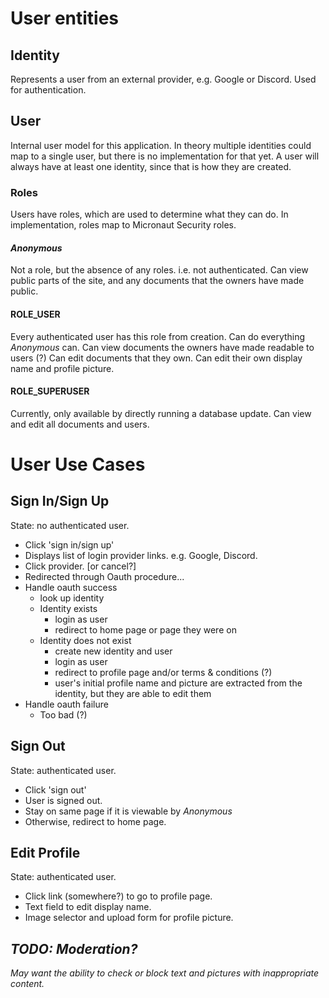 # User entities

## Identity
Represents a user from an external provider, e.g. Google or Discord.
Used for authentication.

## User
Internal user model for this application.
In theory multiple identities could map to a single user, but there is no implementation for that yet.
A user will always have at least one identity, since that is how they are created.

### Roles
Users have roles, which are used to determine what they can do.
In implementation, roles map to Micronaut Security roles.

#### _Anonymous_
Not a role, but the absence of any roles. i.e. not authenticated.
Can view public parts of the site, and any documents that the owners have made public.

#### ROLE_USER
Every authenticated user has this role from creation.
Can do everything _Anonymous_ can. 
Can view documents the owners have made readable to users (?)
Can edit documents that they own.
Can edit their own display name and profile picture.

#### ROLE_SUPERUSER
Currently, only available by directly running a database update.
Can view and edit all documents and users.

# User Use Cases

## Sign In/Sign Up
State: no authenticated user.

* Click 'sign in/sign up'
* Displays list of login provider links. e.g. Google, Discord.
* Click provider. [or cancel?]
* Redirected through Oauth procedure...
* Handle oauth success
  * look up identity
  * Identity exists 
    * login as user
    * redirect to home page or page they were on
  * Identity does not exist
    * create new identity and user
    * login as user
    * redirect to profile page and/or terms & conditions (?)
    * user's initial profile name and picture are extracted from the identity, but they are able to edit them
* Handle oauth failure
  * Too bad (?)

## Sign Out
State: authenticated user.

* Click 'sign out'
* User is signed out.
* Stay on same page if it is viewable by _Anonymous_
* Otherwise, redirect to home page.

## Edit Profile
State: authenticated user.

* Click link (somewhere?) to go to profile page.
* Text field to edit display name.
* Image selector and upload form for profile picture.

## _TODO: Moderation?_
_May want the ability to check or block text and pictures with inappropriate content._